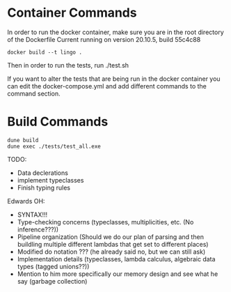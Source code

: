 # Container Commands

In order to run the docker container, make sure you are in the root directory of the Dockerfile
Current running on version 20.10.5, build 55c4c88

```
docker build --t lingo .
```

Then in order to run the tests, run ./test.sh

If you want to alter the tests that are being run in the docker container you can edit the docker-compose.yml
and add different commands to the command section.

# Build Commands

```
dune build
dune exec ./tests/test_all.exe
```

TODO:

-   Data declerations
-   implement typeclasses
-   Finish typing rules

Edwards OH:

-   SYNTAX!!!
-   Type-checking concerns (typeclasses, multiplicities, etc. (No inference???))
-   Pipeline organization (Should we do our plan of parsing and then buildling
    multiple different lambdas that get set to different places)
-   Modified do notation ??? (he already said no, but we can still ask)
-   Implementation details (typeclasses, lambda calculus, algebraic data types (tagged unions??))
-   Mention to him more specifically our memory design and see what he say (garbage collection)

